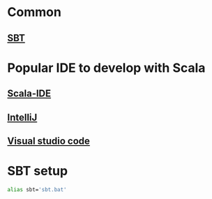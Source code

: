 # Common
## [SBT](https://www.scala-sbt.org/download.html)

# Popular IDE to develop with Scala
## [Scala-IDE](http://scala-ide.org/download/sdk.html)

## [IntelliJ](https://www.jetbrains.com/idea/download/)

## [Visual studio code](https://code.visualstudio.com/)


# SBT setup
```bash
alias sbt='sbt.bat'
```